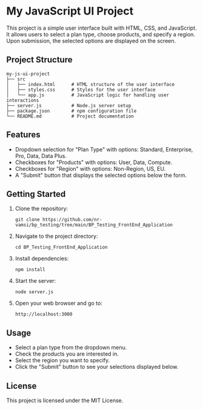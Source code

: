 # My JavaScript UI Project

This project is a simple user interface built with HTML, CSS, and JavaScript. It allows users to select a plan type, choose products, and specify a region. Upon submission, the selected options are displayed on the screen.

## Project Structure

```
my-js-ui-project
├── src
│   ├── index.html      # HTML structure of the user interface
│   ├── styles.css      # Styles for the user interface
│   └── app.js          # JavaScript logic for handling user interactions
├── server.js           # Node.js server setup
├── package.json        # npm configuration file
└── README.md           # Project documentation
```

## Features

- Dropdown selection for "Plan Type" with options: Standard, Enterprise, Pro, Data, Data Plus.
- Checkboxes for "Products" with options: User, Data, Compute.
- Checkboxes for "Region" with options: Non-Region, US, EU.
- A "Submit" button that displays the selected options below the form.

## Getting Started

1. Clone the repository:
   ```
   git clone https://github.com/nr-vamsi/bp_testing/tree/main/BP_Testing_FrontEnd_Application
   ```

2. Navigate to the project directory:
   ```
   cd BP_Testing_FrontEnd_Application
   ```

3. Install dependencies:
   ```
   npm install
   ```

4. Start the server:
   ```
   node server.js
   ```

5. Open your web browser and go to:
   ```
   http://localhost:3000
   ```

## Usage

- Select a plan type from the dropdown menu.
- Check the products you are interested in.
- Select the region you want to specify.
- Click the "Submit" button to see your selections displayed below.

## License

This project is licensed under the MIT License.